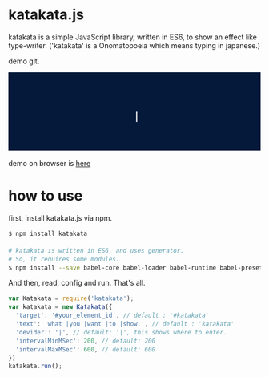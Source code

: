 # katakata.js
katakata is a simple JavaScript library, written in ES6, to show an effect like type-writer.
('katakata' is a Onomatopoeia which means typing in japanese.)

demo git.

![sample](images/sample.gif)

demo on browser is [here](http://vsanna.github.io/katakata.js)


# how to use

first, install katakata.js via npm.

```bash
$ npm install katakata

# katakata is written in ES6, and uses generator.
# So, it requires some modules.
$ npm install --save babel-core babel-loader babel-runtime babel-preset-es2015
```

And then, read, config and run. That's all.

```js
var Katakata = require('katakata');
var katakata = new Katakata({
  'target': '#your_element_id', // default : '#katakata'
  'text': 'what |you |want |to |show.', // default : 'katakata'
  'devider': '|', // default: '|', this shows where to enter.
  'intervalMinMSec': 200, // default: 200
  'intervalMaxMSec': 600, // default: 600
})
katakata.run();
```
